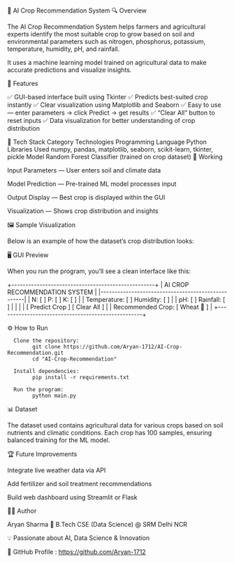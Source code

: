 🌾 AI Crop Recommendation System
🔍 Overview

The AI Crop Recommendation System helps farmers and agricultural experts identify the most suitable crop to grow based on soil and environmental parameters such as nitrogen, phosphorus, potassium, temperature, humidity, pH, and rainfall.

It uses a machine learning model trained on agricultural data to make accurate predictions and visualize insights.

🚀 Features

✅ GUI-based interface built using Tkinter
✅ Predicts best-suited crop instantly
✅ Clear visualization using Matplotlib and Seaborn
✅ Easy to use — enter parameters → click Predict → get results
✅ “Clear All” button to reset inputs
✅ Data visualization for better understanding of crop distribution

🧠 Tech Stack
Category	Technologies
Programming Language	Python
Libraries Used	numpy, pandas, matplotlib, seaborn, scikit-learn, tkinter, pickle
Model	Random Forest Classifier (trained on crop dataset)
🧩 Working

Input Parameters — User enters soil and climate data

Model Prediction — Pre-trained ML model processes input

Output Display — Best crop is displayed within the GUI

Visualization — Shows crop distribution and insights

🖼️ Sample Visualization

Below is an example of how the dataset’s crop distribution looks:

🖥️ GUI Preview

When you run the program, you’ll see a clean interface like this:

+---------------------------------------------------+
| AI CROP RECOMMENDATION SYSTEM                     |
|---------------------------------------------------|
| N: [   ]  P: [   ]  K: [   ]                     |
| Temperature: [   ]  Humidity: [   ]              |
| pH: [   ]  Rainfall: [   ]                       |
|                                                   |
| [ Predict Crop ]   [ Clear All ]                  |
| Recommended Crop:  [ Wheat 🌾 ]                   |
+---------------------------------------------------+

⚙️ How to Run

      Clone the repository:
            git clone https://github.com/Aryan-1712/AI-Crop-Recommendation.git
            cd "AI-Crop-Recommendation"
      
      Install dependencies:
            pip install -r requirements.txt
      
      Run the program:
            python main.py

📊 Dataset

The dataset used contains agricultural data for various crops based on soil nutrients and climatic conditions.
Each crop has 100 samples, ensuring balanced training for the ML model.

🏆 Future Improvements

Integrate live weather data via API

Add fertilizer and soil treatment recommendations

Build web dashboard using Streamlit or Flask

👨‍💻 Author

Aryan Sharma
📍 B.Tech CSE (Data Science) @ SRM Delhi NCR

💡 Passionate about AI, Data Science & Innovation

🔗 GitHub Profile : https://github.com/Aryan-1712
